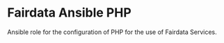 # Fairdata Ansible PHP

Ansible role for the configuration of PHP for the use of Fairdata Services.
